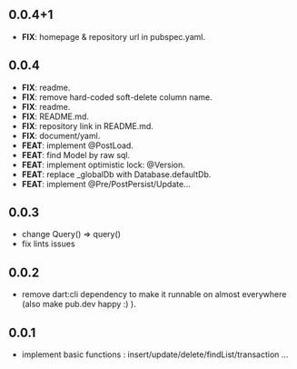 ## 0.0.4+1

 - **FIX**: homepage & repository url in pubspec.yaml.

## 0.0.4

 - **FIX**: readme.
 - **FIX**: remove hard-coded soft-delete column name.
 - **FIX**: readme.
 - **FIX**: README.md.
 - **FIX**: repository link in README.md.
 - **FIX**: document/yaml.
 - **FEAT**: implement @PostLoad.
 - **FEAT**: find Model by raw sql.
 - **FEAT**: implement optimistic lock: @Version.
 - **FEAT**: replace _globalDb with Database.defaultDb.
 - **FEAT**: implement @Pre/PostPersist/Update...

## 0.0.3

  * change Query() => query()
  * fix lints issues
  
## 0.0.2

  * remove dart:cli dependency to make it runnable on almost everywhere (also make pub.dev happy :) ).

## 0.0.1

  * implement basic functions : insert/update/delete/findList/transaction ...